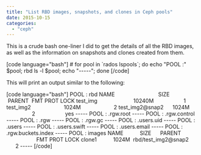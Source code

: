```yaml
---
title: "List RBD images, snapshots, and clones in Ceph pools"
date: 2015-10-15
categories:
  - "ceph"
---
```


This is a crude bash one-liner I did to get the details of all the RBD images, as well as the information on snapshots and clones created from them.

\[code language="bash"\] # for pool in \`rados lspools\`; do echo "POOL :" $pool; rbd ls -l $pool; echo "-----"; done \[/code\]

This will print an output similar to the following:

\[code language="bash"\] POOL : rbd NAME                             SIZE        PARENT  FMT PROT LOCK test\_img                        10240M                    1 test\_img2                      1024M                      2 test\_img2@snap2      1024M                      2                    yes ----- POOL : .rgw.root ----- POOL : .rgw.control ----- POOL : .rgw ----- POOL : .rgw.gc ----- POOL : .users.uid ----- POOL : .users ----- POOL : .users.swift ----- POOL : .users.email ----- POOL : .rgw.buckets.index ----- POOL : images NAME           SIZE      PARENT                               FMT PROT LOCK clone1           1024M  rbd/test\_img2@snap2             2 ----- \[/code\]
